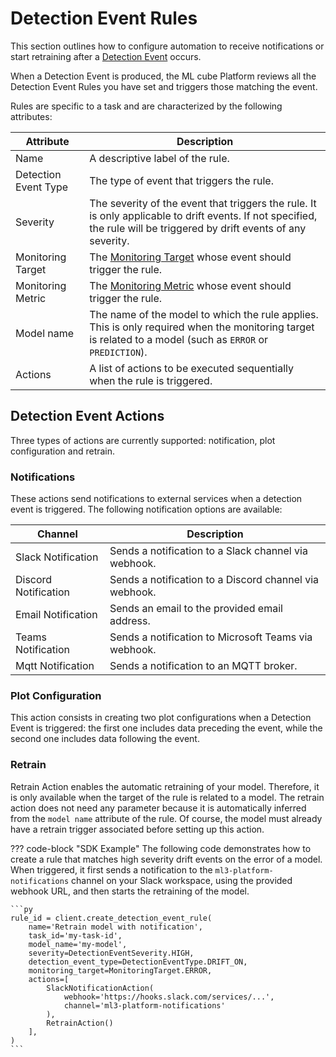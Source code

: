 # Detection Event Rules

This section outlines how to configure automation to receive notifications or start retraining after a [Detection Event] occurs.

When a Detection Event is produced, the ML cube Platform reviews all the Detection Event Rules you have set 
and triggers those matching the event.

Rules are specific to a task and are characterized by the following attributes:

| Attribute            | Description                                                                                                                                                            | 
|----------------------|------------------------------------------------------------------------------------------------------------------------------------------------------------------------|
| Name                 | A descriptive label of the rule.                                                                                                                                       |
| Detection Event Type | The type of event that triggers the rule.                                                                                                                              |
| Severity             | The severity of the event that triggers the rule. It is only applicable to drift events. If not specified, the rule will be triggered by drift events of any severity. |
| Monitoring Target    | The [Monitoring Target](index.md#monitoring-targets) whose event should trigger the rule.                                                                              |
| Monitoring Metric    | The [Monitoring Metric](index.md#monitoring-metrics) whose event should trigger the rule.                                                                              |
| Model name           | The name of the model to which the rule applies. This is only required when the monitoring target is related to a model (such as `ERROR` or `PREDICTION`).             |
| Actions              | A list of actions to be executed sequentially when the rule is triggered.                                                                                              |

## Detection Event Actions
Three types of actions are currently supported: notification, plot configuration and retrain.

### Notifications

These actions send notifications to external services when a detection event is triggered. The following notification options are available:

| Channel              | Description                                            |
|----------------------|--------------------------------------------------------|
| Slack Notification   | Sends a notification to a Slack channel via webhook.   |
| Discord Notification | Sends a notification to a Discord channel via webhook. |
| Email Notification   | Sends an email to the provided email address.          |
| Teams Notification   | Sends a notification to Microsoft Teams via webhook.   |
| Mqtt Notification    | Sends a notification to an MQTT broker.                |

### Plot Configuration

This action consists in creating two plot configurations when a Detection Event is triggered: the first one includes
data preceding the event, while the second one includes data following the event.

### Retrain

Retrain Action enables the automatic retraining of your model. Therefore, it is only available when the target of the rule is related to a model.
The retrain action does not need any parameter because it is automatically inferred from the `model name` attribute of the rule.
Of course, the model must already have a retrain trigger associated before setting up this action.

??? code-block "SDK Example"
    The following code demonstrates how to create a rule that matches high severity drift events on the error of a model. 
    When triggered, it first sends a notification to the `ml3-platform-notifications` channel on your Slack workspace, using the 
    provided webhook URL, and then starts the retraining of the model.

    ```py
    rule_id = client.create_detection_event_rule(
        name='Retrain model with notification',
        task_id='my-task-id',
        model_name='my-model',
        severity=DetectionEventSeverity.HIGH,
        detection_event_type=DetectionEventType.DRIFT_ON,
        monitoring_target=MonitoringTarget.ERROR,
        actions=[
            SlackNotificationAction(
                webhook='https://hooks.slack.com/services/...',
                channel='ml3-platform-notifications'
            ),
            RetrainAction()
        ],
    )
    ```

[Detection Event]: detection_event.md